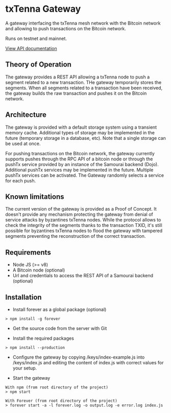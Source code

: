 # txTenna Gateway

A gateway interfacing the txTenna mesh network with the Bitcoin network and allowing to push transactions on the Bitcoin network.

Runs on testnet and mainnet.

[View API documentation](../master/doc/POST_segments.md)

## Theory of Operation

The gateway provides a REST API allowing a txTenna node to push a segment related to a new transaction.
THe gateway temporarily stores the segments. When all segments related to a transaction have been received, the gateway builds the raw transaction and pushes it on the Bitcoin network.

## Architecture

The gateway is provided with a default storage system using a transient memory cache. Additional types of storage may be implemented in the future (temporary storage in a database, etc). Note that a single storage can be used at once.

For pushing transactions on the Bitcoin network, the gateway currently supports pushes through the RPC API of a bitcoin node or through the pushTx service provided by an instance of the Samourai backend (Dojo). Additional pushTx services may be implemented in the future. Multiple pushTx services can be activated. The Gateway randomly selects a service for each push.

## Known limitations

The current version of the gateway is provided as a Proof of Concept. It doesn't provide any mechanism protecting the gateway from denial of service attacks by byzantines txTenna nodes. While the protocol allows to check the integrity of the segments thanks to the transaction TXID, it's still possible for byzantines txTenna nodes to flood the gateway with tampered segments preventing the reconstruction of the correct transaction.

## Requirements

* Node JS (>= v8)
* A Bitcoin node (optional)
* Url and credentials to access the REST API of a Samourai backend (optional)

## Installation

* Install forever as a global package (optional)

```
> npm install -g forever
```

* Get the source code from the server with Git

* Install the required packages

```
> npm install --production
```

* Configure the gateway by copying /keys/index-example.js into /keys/index.js and editing the content of index.js with correct values for your setup.

* Start the gateway

```
With npm (from root directory of the project)
> npm start

With Forever (from root directory of the project)
> forever start -a -l forever.log -o output.log -e error.log index.js
```
